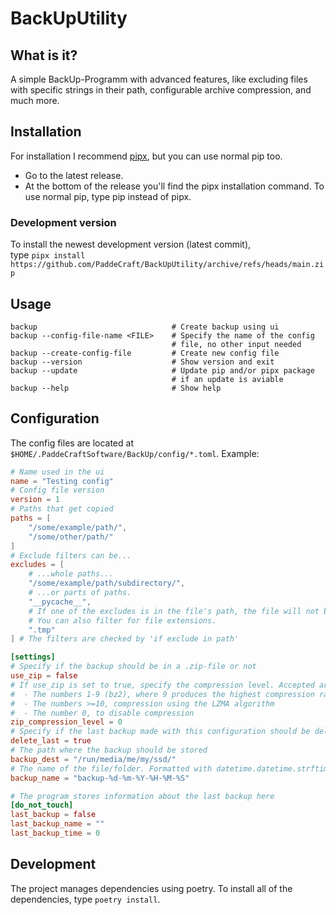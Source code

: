 # BackUpUtility

## What is it?
A simple BackUp-Programm with advanced features, like excluding files with specific strings in their path, configurable archive compression, and much more.

## Installation
For installation I recommend [pipx](https://pypa.github.io/pipx/), but you can use normal pip too.

- Go to the latest release.
- At the bottom of the release you'll find the pipx installation command. To use normal pip, type pip instead of pipx.

### Development version
To install the newest development version (latest commit),\
type `pipx install https://github.com/PaddeCraft/BackUpUtility/archive/refs/heads/main.zip`

## Usage
```shell
backup                              # Create backup using ui
backup --config-file-name <FILE>    # Specify the name of the config
                                    # file, no other input needed
backup --create-config-file         # Create new config file
backup --version                    # Show version and exit
backup --update                     # Update pip and/or pipx package
                                    # if an update is aviable
backup --help                       # Show help            
```

## Configuration
The config files are located at `$HOME/.PaddeCraftSoftware/BackUp/config/*.toml`.
Example:
```toml
# Name used in the ui
name = "Testing config"
# Config file version
version = 1
# Paths that get copied
paths = [
    "/some/example/path/",
    "/some/other/path/"
]
# Exclude filters can be...
excludes = [
    # ...whole paths...
    "/some/example/path/subdirectory/",
    # ...or parts of paths.
    "__pycache__",
    # If one of the excludes is in the file's path, the file will not be copied.
    # You can also filter for file extensions.
    ".tmp"
] # The filters are checked by 'if exclude in path'

[settings]
# Specify if the backup should be in a .zip-file or not
use_zip = false
# If use_zip is set to true, specify the compression level. Accepted are
#  - The numbers 1-9 (bz2), where 9 produces the highest compression ratio
#  - The numbers >=10, compression using the LZMA algorithm
#  - The number 0, to disable compression
zip_compression_level = 0
# Specify if the last backup made with this configuration should be deleted
delete_last = true
# The path where the backup should be stored
backup_dest = "/run/media/me/my/ssd/"
# The name of the file/folder. Formatted with datetime.datetime.strftime
backup_name = "backup-%d-%m-%Y-%H-%M-%S"

# The program stores information about the last backup here
[do_not_touch]
last_backup = false
last_backup_name = ""
last_backup_time = 0
```

## Development

The project manages dependencies using poetry. To install all of the dependencies, type `poetry install`.